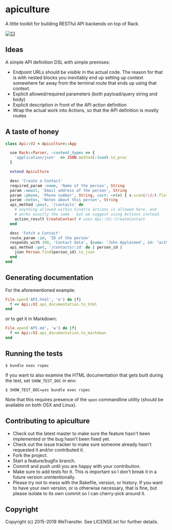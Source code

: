 # apiculture

A little toolkit for building RESTful API backends on top of Rack.

[![CI](https://github.com/WeTransfer/apiculture/actions/workflows/ci.yml/badge.svg)](https://github.com/WeTransfer/apiculture/actions/workflows/ci.yml)

## Ideas

A simple API definition DSL with simple premises:

 * Endpoint URLs should be _visible_ in the actual code. The reason for that is with nested
   blocks you inevitably end up setting up context somewhere far away from the terminal route
   that ends up using that context.
 * Explicit allowed/required parameters (both payload/query string and body)
 * Explicit description in front of the API action definition
 * Wrap the actual work into Actions, so that the API definition is mostly routes

## A taste of honey

```ruby
class Api::V2 < Apiculture::App

  use Rack::Parser, :content_types => {
    'application/json'  => JSON.method(:load).to_proc
  }

  extend Apiculture

  desc 'Create a Contact'
  required_param :name, 'Name of the person', String
  param :email, 'Email address of the person', String
  param :phone, 'Phone number', String, cast: ->(v) { v.scan(/\d/).flatten.join }
  param :notes, 'Notes about this person', String
  api_method :post, '/contacts' do
    # anything allowed within Sinatra actions is allowed here, and
    # works exactly the same - but we suggest using Actions instead.
    action_result CreateContact # uses Api::V2::CreateContact
  end

  desc 'Fetch a Contact'
  route_param :id, 'ID of the person'
  responds_with 200, 'Contact data', {name: 'John Appleseed', id: "ac19...fefg"}
  api_method :get, '/contacts/:id' do | person_id |
    json Person.find(person_id).to_json
  end
end
```

## Generating documentation

For the aforementioned example:

```ruby
File.open('API.html', 'w') do |f|
  f << Api::V2.api_documentation.to_html
end
```

or to get it in Markdown:

```ruby
File.open('API.md', 'w') do |f|
  f << Api::V2.api_documentation.to_markdown
end
```

## Running the tests

    $ bundle exec rspec

If you want to also examine the HTML documentation that gets built during the test, set `SHOW_TEST_DOC` in env:

    $ SHOW_TEST_DOC=yes bundle exec rspec

Note that this requires presence of the `open` commandline utility (should be available on both OSX and Linux).

## Contributing to apiculture

* Check out the latest master to make sure the feature hasn't been implemented or the bug hasn't been fixed yet.
* Check out the issue tracker to make sure someone already hasn't requested it and/or contributed it.
* Fork the project.
* Start a feature/bugfix branch.
* Commit and push until you are happy with your contribution.
* Make sure to add tests for it. This is important so I don't break it in a future version unintentionally.
* Please try not to mess with the Rakefile, version, or history. If you want to have your own version, or is otherwise necessary, that is fine, but please isolate to its own commit so I can cherry-pick around it.

## Copyright

Copyright (c) 2015-2018 WeTransfer. See LICENSE.txt for
further details.

